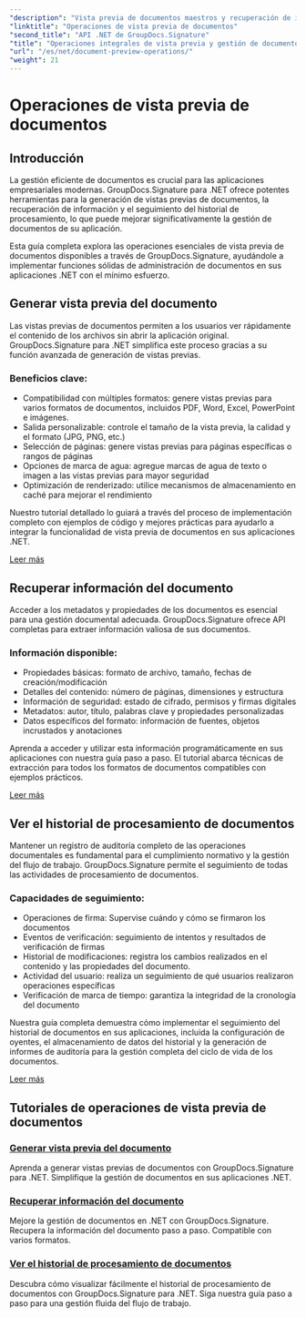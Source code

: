 ```yaml
---
"description": "Vista previa de documentos maestros y recuperación de información con GroupDocs.Signature para .NET. Aprenda a generar vistas previas, extraer metadatos y realizar un seguimiento del historial de documentos en sus aplicaciones."
"linktitle": "Operaciones de vista previa de documentos"
"second_title": "API .NET de GroupDocs.Signature"
"title": "Operaciones integrales de vista previa y gestión de documentos"
"url": "/es/net/document-preview-operations/"
"weight": 21
---
```


# Operaciones de vista previa de documentos

## Introducción

La gestión eficiente de documentos es crucial para las aplicaciones empresariales modernas. GroupDocs.Signature para .NET ofrece potentes herramientas para la generación de vistas previas de documentos, la recuperación de información y el seguimiento del historial de procesamiento, lo que puede mejorar significativamente la gestión de documentos de su aplicación.

Esta guía completa explora las operaciones esenciales de vista previa de documentos disponibles a través de GroupDocs.Signature, ayudándole a implementar funciones sólidas de administración de documentos en sus aplicaciones .NET con el mínimo esfuerzo.

## Generar vista previa del documento

Las vistas previas de documentos permiten a los usuarios ver rápidamente el contenido de los archivos sin abrir la aplicación original. GroupDocs.Signature para .NET simplifica este proceso gracias a su función avanzada de generación de vistas previas.

### Beneficios clave:
- Compatibilidad con múltiples formatos: genere vistas previas para varios formatos de documentos, incluidos PDF, Word, Excel, PowerPoint e imágenes.
- Salida personalizable: controle el tamaño de la vista previa, la calidad y el formato (JPG, PNG, etc.)
- Selección de páginas: genere vistas previas para páginas específicas o rangos de páginas
- Opciones de marca de agua: agregue marcas de agua de texto o imagen a las vistas previas para mayor seguridad
- Optimización de renderizado: utilice mecanismos de almacenamiento en caché para mejorar el rendimiento

Nuestro tutorial detallado lo guiará a través del proceso de implementación completo con ejemplos de código y mejores prácticas para ayudarlo a integrar la funcionalidad de vista previa de documentos en sus aplicaciones .NET.

[Leer más](./generate-document-preview/)

## Recuperar información del documento

Acceder a los metadatos y propiedades de los documentos es esencial para una gestión documental adecuada. GroupDocs.Signature ofrece API completas para extraer información valiosa de sus documentos.

### Información disponible:
- Propiedades básicas: formato de archivo, tamaño, fechas de creación/modificación
- Detalles del contenido: número de páginas, dimensiones y estructura
- Información de seguridad: estado de cifrado, permisos y firmas digitales
- Metadatos: autor, título, palabras clave y propiedades personalizadas
- Datos específicos del formato: información de fuentes, objetos incrustados y anotaciones

Aprenda a acceder y utilizar esta información programáticamente en sus aplicaciones con nuestra guía paso a paso. El tutorial abarca técnicas de extracción para todos los formatos de documentos compatibles con ejemplos prácticos.

[Leer más](./retrieve-document-information/)

## Ver el historial de procesamiento de documentos

Mantener un registro de auditoría completo de las operaciones documentales es fundamental para el cumplimiento normativo y la gestión del flujo de trabajo. GroupDocs.Signature permite el seguimiento de todas las actividades de procesamiento de documentos.

### Capacidades de seguimiento:
- Operaciones de firma: Supervise cuándo y cómo se firmaron los documentos
- Eventos de verificación: seguimiento de intentos y resultados de verificación de firmas
- Historial de modificaciones: registra los cambios realizados en el contenido y las propiedades del documento.
- Actividad del usuario: realiza un seguimiento de qué usuarios realizaron operaciones específicas
- Verificación de marca de tiempo: garantiza la integridad de la cronología del documento

Nuestra guía completa demuestra cómo implementar el seguimiento del historial de documentos en sus aplicaciones, incluida la configuración de oyentes, el almacenamiento de datos del historial y la generación de informes de auditoría para la gestión completa del ciclo de vida de los documentos.

[Leer más](./view-document-processing-history/)

## Tutoriales de operaciones de vista previa de documentos

### [Generar vista previa del documento](./generate-document-preview/)
Aprenda a generar vistas previas de documentos con GroupDocs.Signature para .NET. Simplifique la gestión de documentos en sus aplicaciones .NET.

### [Recuperar información del documento](./retrieve-document-information/)
Mejore la gestión de documentos en .NET con GroupDocs.Signature. Recupera la información del documento paso a paso. Compatible con varios formatos.

### [Ver el historial de procesamiento de documentos](./view-document-processing-history/)
Descubra cómo visualizar fácilmente el historial de procesamiento de documentos con GroupDocs.Signature para .NET. Siga nuestra guía paso a paso para una gestión fluida del flujo de trabajo.